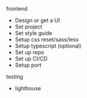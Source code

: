 frontend

- Design or get a UI
- Set project
- Set style guide
- Setup css reset/sass/less
- Setup typescript (optional)
- Set up repo
- Set up CI/CD
- Setup port


testing
- lighthouse
